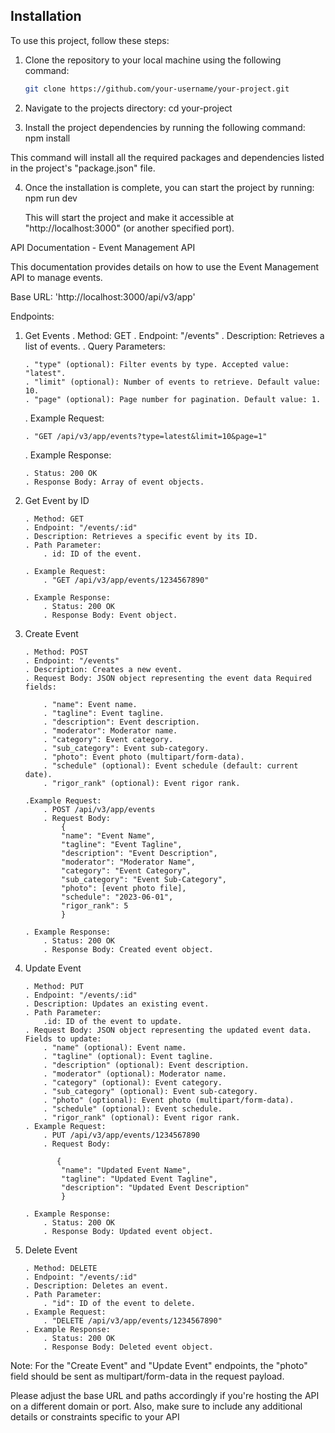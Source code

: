 ## Installation

To use this project, follow these steps:

1. Clone the repository to your local machine using the following command:

   ```bash
   git clone https://github.com/your-username/your-project.git

   ```

2. Navigate to the projects directory:
   cd your-project

3. Install the project dependencies by running the following command:
   npm install

This command will install all the required packages and dependencies listed in the project's "package.json" file.

4. Once the installation is complete, you can start the project by running:
   npm run dev

   This will start the project and make it accessible at "http://localhost:3000" (or another specified port).
   
   




API Documentation - Event Management API

This documentation provides details on how to use the Event Management API to manage events.

Base URL: 'http://localhost:3000/api/v3/app'

Endpoints:

1.  Get Events
    . Method: GET
    . Endpoint: "/events"
    . Description: Retrieves a list of events.
    . Query Parameters:

        . "type" (optional): Filter events by type. Accepted value: "latest".
        . "limit" (optional): Number of events to retrieve. Default value: 10.
        . "page" (optional): Page number for pagination. Default value: 1.

    . Example Request:

        . "GET /api/v3/app/events?type=latest&limit=10&page=1"

    . Example Response:

        . Status: 200 OK
        . Response Body: Array of event objects.

2.  Get Event by ID

        . Method: GET
        . Endpoint: "/events/:id"
        . Description: Retrieves a specific event by its ID.
        . Path Parameter:
            . id: ID of the event.

        . Example Request:
            . "GET /api/v3/app/events/1234567890"

        . Example Response:
            . Status: 200 OK
            . Response Body: Event object.

3.  Create Event

        . Method: POST
        . Endpoint: "/events"
        . Description: Creates a new event.
        . Request Body: JSON object representing the event data Required fields:

            . "name": Event name.
            . "tagline": Event tagline.
            . "description": Event description.
            . "moderator": Moderator name.
            . "category": Event category.
            . "sub_category": Event sub-category.
            . "photo": Event photo (multipart/form-data).
            . "schedule" (optional): Event schedule (default: current date).
            . "rigor_rank" (optional): Event rigor rank.

        .Example Request:
            . POST /api/v3/app/events
            . Request Body:
                {
                "name": "Event Name",
                "tagline": "Event Tagline",
                "description": "Event Description",
                "moderator": "Moderator Name",
                "category": "Event Category",
                "sub_category": "Event Sub-Category",
                "photo": [event photo file],
                "schedule": "2023-06-01",
                "rigor_rank": 5
                }

        . Example Response:
            . Status: 200 OK
            . Response Body: Created event object.

4.  Update Event

        . Method: PUT
        . Endpoint: "/events/:id"
        . Description: Updates an existing event.
        . Path Parameter:
            .id: ID of the event to update.
        . Request Body: JSON object representing the updated event data. Fields to update:
            . "name" (optional): Event name.
            . "tagline" (optional): Event tagline.
            . "description" (optional): Event description.
            . "moderator" (optional): Moderator name.
            . "category" (optional): Event category.
            . "sub_category" (optional): Event sub-category.
            . "photo" (optional): Event photo (multipart/form-data).
            . "schedule" (optional): Event schedule.
            . "rigor_rank" (optional): Event rigor rank.
        . Example Request:
            . PUT /api/v3/app/events/1234567890
            . Request Body:

               {
                "name": "Updated Event Name",
                "tagline": "Updated Event Tagline",
                "description": "Updated Event Description"
                }

        . Example Response:
            . Status: 200 OK
            . Response Body: Updated event object.

5.  Delete Event

        . Method: DELETE
        . Endpoint: "/events/:id"
        . Description: Deletes an event.
        . Path Parameter:
            . "id": ID of the event to delete.
        . Example Request:
            . "DELETE /api/v3/app/events/1234567890"
        . Example Response:
            . Status: 200 OK
            . Response Body: Deleted event object.

Note: For the "Create Event" and "Update Event" endpoints, the "photo" field should be sent as multipart/form-data in the request payload.

Please adjust the base URL and paths accordingly if you're hosting the API on a different domain or port. Also, make sure to include any additional details or constraints specific to your API
